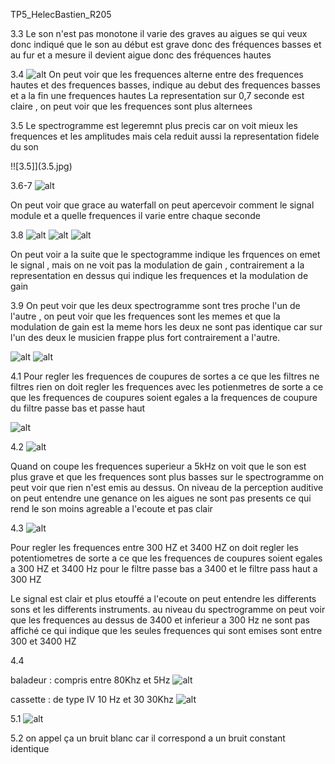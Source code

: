 TP5_HelecBastien_R205

3.3 Le son n'est pas monotone il varie des graves au aigues se qui veux donc indiqué que le son au début est grave donc des fréquences basses et au fur et a mesure il devient aigue donc des fréquences hautes

3.4 
![alt](3.4.jpg)
On peut voir que les frequences alterne entre des frequences hautes et des frequences basses, indique au debut des frequences basses et a la fin une frequences hautes
La representation sur 0,7 seconde est claire , on peut voir que les frequences sont plus alternees

3.5
Le spectrogramme est legeremnt plus precis car on voit mieux les frequences et les amplitudes mais cela reduit aussi la representation fidele du son

!![3.5]](3.5.jpg)

3.6-7
![alt](3.6-7.jpg)

On peut voir que grace au waterfall on peut apercevoir comment le signal module et a quelle frequences il varie entre chaque seconde 

3.8 
![alt](3.8.1jpg)
![alt](3.8.2.jpg)
![alt](3.8.3.jpg)

On peut voir a la suite que le spectogramme indique les frquences on emet le signal , mais on ne voit pas la modulation de gain , contrairement a la representation en dessus qui indique les frequences et la modulation de gain 

3.9 
On peut voir que les deux spectrogramme sont tres proche l'un de l'autre , on peut voir que les frequences sont les memes et que la modulation de gain est la meme hors les deux ne sont pas identique car sur l'un des deux le musicien frappe plus fort contrairement a l'autre. 

![alt](3.9.jpg)
![alt](3.9.2.jpg)


4.1 
Pour regler les frequences de coupures de sortes a ce que les filtres ne filtres rien on doit regler les frequences avec les potienmetres de sorte a ce que les frequences de coupures soient egales a la frequences de coupure du filtre passe bas et passe haut 

![alt](4.1.jpg)

4.2 
![alt](4.2.jpg)

Quand on coupe les frequences superieur a 5kHz on voit que le son est plus grave et que les frequences sont plus basses sur le spectrogramme on peut voir que rien n'est emis au dessus. On  niveau de la perception auditive on peut entendre une genance on les aigues ne sont pas presents ce qui rend le son moins agreable a l'ecoute et pas clair 

4.3 
![alt](4.3.jpg)

Pour regler les frequences entre 300 HZ et 3400 HZ on doit regler les potentiometres de sorte a ce que les frequences de coupures soient egales a 300 HZ et 3400 Hz pour le filtre passe bas a 3400 et le filtre pass haut a 300 HZ 

Le signal est clair et plus etouffé a l'ecoute on peut entendre les differents sons et les differents instruments. au niveau du spectrogramme on peut voir que les frequences au dessus de 3400 et inferieur a 300 Hz ne sont pas affiché ce qui indique que les seules frequences qui sont emises sont entre 300 et 3400 HZ

4.4 

baladeur :
compris entre 80Khz et 5Hz 
![alt](4.4.1jpg)

cassette : de type IV 
10 Hz et 30 30Khz
![alt](4.4.2.jpg)


5.1 
![alt](5.1.jpg) 

5.2 on appel ça un bruit blanc car il correspond a un bruit constant identique 
